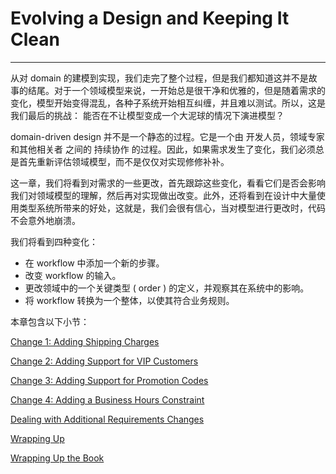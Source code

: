 # Evolving a Design and Keeping It Clean
---

从对 domain 的建模到实现，我们走完了整个过程，但是我们都知道这并不是故事的结尾。对于一个领域模型来说，一开始总是很干净和优雅的，但是随着需求的变化，模型开始变得混乱，各种子系统开始相互纠缠，并且难以测试。所以，这是我们最后的挑战： 能否在不让模型变成一个大泥球的情况下演进模型？

domain-driven design 并不是一个静态的过程。它是一个由 开发人员，领域专家和其他相关者 之间的 持续协作 的过程。因此，如果需求发生了变化，我们必须总是首先重新评估领域模型，而不是仅仅对实现修修补补。

这一章，我们将看到对需求的一些更改，首先跟踪这些变化，看看它们是否会影响我们对领域模型的理解，然后再对实现做出改变。此外，还将看到在设计中大量使用类型系统所带来的好处，这就是，我们会很有信心，当对模型进行更改时，代码不会意外地崩溃。


我们将看到四种变化：
* 在 workflow 中添加一个新的步骤。
* 改变 workflow 的输入。
* 更改领域中的一个关键类型 ( order ) 的定义，并观察其在系统中的影响。
* 将 workflow 转换为一个整体，以使其符合业务规则。









本章包含以下小节：

[Change 1: Adding Shipping Charges](./Change-1-Adding-Shipping-Charges.md)

[Change 2: Adding Support for VIP Customers](./Change-2-Adding-Support-for-VIP-Customers.md)

[Change 3: Adding Support for Promotion Codes](./Change-3-Adding-Support-for-Promotion-Codes.md)

[Change 4: Adding a Business Hours Constraint](./Change-4-Adding-a-Business-Hours-Constraint.md)

[Dealing with Additional Requirements Changes](./Dealing-with-Additional-Requirements-Changes.md)

[Wrapping Up](./Wrapping-Up.md)

[Wrapping Up the Book](./Wrapping-Up-the-Book.md)
